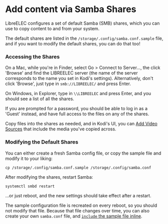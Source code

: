 # Add content via Samba Shares

LibreELEC configures a set of default Samba (SMB) shares, which you can use to copy content to and from your system.

The default shares are listed in the `/storage/.config/samba.conf.sample` file, and if you want to modify the default shares, you can do that too!

### Accessing the Shares

On a Mac, while you're in Finder, select Go > Connect to Server..., the click 'Browse' and find the LIBREELEC server (the name of the server corresponds to the name you set in Kodi's settings). Alternatively, don't click 'Browse', just type in `smb://LIBREELEC/` and press Enter.

On Windows, in Explorer, type in `\\LIBREELEC` and press Enter, and you should see a list of all the shares.

If you are prompted for a password, you should be able to log in as a 'Guest' instead, and have full access to the files on any of the shares.

Copy files into the shares as needed, and in Kodi's UI, you can [Add Video Sources](https://kodi.wiki/view/Adding\_video\_sources) that include the media you've copied across.

### Modifying the Default Shares

You can either create a fresh Samba config file, or copy the sample file and modify it to your liking:

```
cp /storage/.config/samba.conf.sample /storage/.config/samba.conf
```

After modifying the shares, restart Samba:

```
systemctl smbd restart
```

...or just reboot, and the new settings should take effect after a restart.

The sample configuration file is recreated on every reboot, so you should not modify that file. Because that file changes over time, you can also create your own `samba.conf` file, and [`include` the sample file inline](https://www.samba.org/samba/docs/current/man-html/smb.conf.5.html#idm4527).
